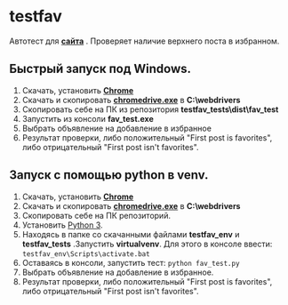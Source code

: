 # testfav
Автотест для **[сайта](https://sfbay.craigslist.org/d/jobs/search/jjj`)** . Проверяет наличие верхнего поста в избранном.

## Быстрый запуск под Windows.
1. Скачать, установить **[Chrome](https://support.google.com/chrome/answer/95346?co=GENIE.Platform%3DDesktop&hl=en)**
2. Скачать и скопировать **[chromedrive.exe](https://sites.google.com/a/chromium.org/chromedriver/)** в **C:\webdrivers**
3. Скопировать себе на ПК из репозитория **testfav_tests\dist\fav_test**
4. Запустить из консоли **fav_test.exe**
5. Выбрать объявление на добавление в избранное
6. Результат проверки, либо положительный "First post is favorites", либо отрицательный "First post isn't favorites".

## Запуск с помощью python в venv.
1. Скачать, установить **[Chrome](https://support.google.com/chrome/answer/95346?co=GENIE.Platform%3DDesktop&hl=en)**
2. Скачать и скопировать **[chromedrive.exe](https://sites.google.com/a/chromium.org/chromedriver/)** в **C:\webdrivers** 
3. Скопировать себе на ПК репозиторий.
4. Установить [Python 3](https://www.python.org/downloads/windows/).
5. Находясь в папке со скачанными файлами **testfav_env** и **testfav_tests** .Запустить **virtualvenv**. Для этого в консоле ввести: `testfav_env\Scripts\activate.bat`
6. Оставаясь в консоли, запустить тест: `python fav_test.py`
7. Выбрать объявление на добавление в избранное.
8. Результат проверки, либо положительный "First post is favorites", либо отрицательный "First post isn't favorites".

